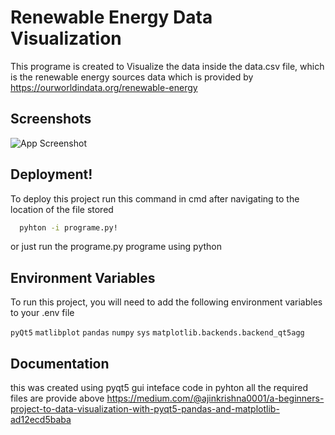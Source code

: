 
# Renewable Energy Data Visualization

This programe is created to Visualize the data inside the data.csv file, which is the renewable energy sources data which is provided by https://ourworldindata.org/renewable-energy




## Screenshots

![App Screenshot](https://github.com/asetic003/Renewable-Energy-Data-Visualization/assets/118185716/f29f1fd2-ed65-4b00-b349-f44baaaca95d)



## Deployment!


To deploy this project run this command in cmd after navigating to the location of the file stored

```bash
  pyhton -i programe.py!

```
or just run the programe.py programe using python

## Environment Variables

To run this project, you will need to add the following environment variables to your .env file

`pyQt5`
`matlibplot`
`pandas`
`numpy`
`sys`
`matplotlib.backends.backend_qt5agg`


## Documentation
 this was created using pyqt5 gui inteface code in pyhton all the required files are provide above 
 https://medium.com/@ajinkrishna0001/a-beginners-project-to-data-visualization-with-pyqt5-pandas-and-matplotlib-ad12ecd5baba


